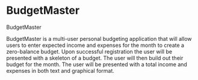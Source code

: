 ﻿
# BudgetMaster
BudgetMaster

BudgetMaster is a multi-user personal budgeting application that will allow users to enter expected income and expenses for the month to create a zero-balance budget. 
Upon successful registration the user will be presented with a skeleton of a budget. The user will then build out their budget for the month. 
The user will be presented with a total income and expenses in both text and graphical format.